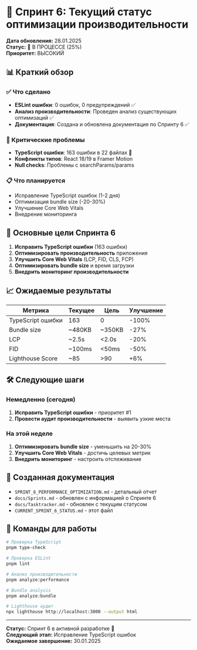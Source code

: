 # 🚀 Спринт 6: Текущий статус оптимизации производительности

**Дата обновления:** 28.01.2025  
**Статус:** 🔄 В ПРОЦЕССЕ (25%)  
**Приоритет:** ВЫСОКИЙ

## 📊 Краткий обзор

### ✅ Что сделано
- **ESLint ошибки**: 0 ошибок, 0 предупреждений ✅
- **Анализ производительности**: Проведен анализ существующих оптимизаций ✅
- **Документация**: Создана и обновлена документация по Спринту 6 ✅

### 🚨 Критические проблемы
- **TypeScript ошибки**: 163 ошибки в 22 файлах 🔴
- **Конфликты типов**: React 18/19 в Framer Motion
- **Null checks**: Проблемы с searchParams/params

### 📋 Что планируется
- Исправление TypeScript ошибок (1-2 дня)
- Оптимизация bundle size (-20-30%)
- Улучшение Core Web Vitals
- Внедрение мониторинга

## 🎯 Основные цели Спринта 6

1. **Исправить TypeScript ошибки** (163 ошибки)
2. **Оптимизировать производительность** приложения
3. **Улучшить Core Web Vitals** (LCP, FID, CLS, FCP)
4. **Оптимизировать bundle size** и время загрузки
5. **Внедрить мониторинг производительности**

## 📈 Ожидаемые результаты

| Метрика | Текущее | Цель | Улучшение |
|---------|---------|------|-----------|
| TypeScript ошибки | 163 | 0 | -100% |
| Bundle size | ~480KB | ~350KB | -27% |
| LCP | ~2.5s | <2.0s | -20% |
| FID | ~100ms | <50ms | -50% |
| Lighthouse Score | ~85 | >90 | +6% |

## 🛠️ Следующие шаги

### Немедленно (сегодня)
1. **Исправить TypeScript ошибки** - приоритет #1
2. **Провести аудит производительности** - выявить узкие места

### На этой неделе
1. **Оптимизировать bundle size** - уменьшить на 20-30%
2. **Улучшить Core Web Vitals** - достичь целевых метрик
3. **Внедрить мониторинг** - настроить отслеживание

## 📁 Созданная документация

- `SPRINT_6_PERFORMANCE_OPTIMIZATION.md` - детальный отчет
- `docs/Sprints.md` - обновлен с информацией о Спринте 6
- `docs/Tasktracker.md` - обновлен с текущим статусом
- `CURRENT_SPRINT_6_STATUS.md` - этот файл

## 🔧 Команды для работы

```bash
# Проверка TypeScript
pnpm type-check

# Проверка ESLint
pnpm lint

# Анализ производительности
pnpm analyze:performance

# Bundle analysis
pnpm analyze:bundle

# Lighthouse аудит
npx lighthouse http://localhost:3000 --output html
```

---

**Статус:** Спринт 6 в активной разработке 🔄  
**Следующий этап:** Исправление TypeScript ошибок  
**Ожидаемое завершение:** 30.01.2025
